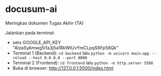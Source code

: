 # docusum-ai
Meringkas dokumen Tugas Akhir (TA)

Jalankan pada terminal:
- setx GOOGLE_API_KEY "AIzaSyAmwg5i1a3j5a1RkWtUvYmCLpqS6Fp58Qk"
- Terminal 1 (Backend): `cd backend` lalu `python -m uvicorn main:app --reload --host 0.0.0.0 --port 8000`
- Terminal 2 (Frontend): `cd frontend` lalu `python -m http.server 5500`
- Buka di browser: http://127.0.0.1:5500/index.html
